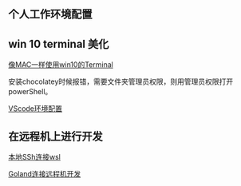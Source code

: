 ## 个人工作环境配置 



## win 10 terminal 美化

[像MAC一样使用win10的Terminal](https://www.jianshu.com/p/4b2b7074d9e2)

安装chocolatey时候报错，需要文件夹管理员权限，则用管理员权限打开powerShell。

[VScode环境配置](https://www.jianshu.com/p/34d6e5938fdc)



## 在远程机上进行开发

[本地SSh连接wsl](https://www.misiyu.cn/article/44.html)

[Goland连接远程机开发](https://blog.csdn.net/fkewksai/article/details/83062157)

